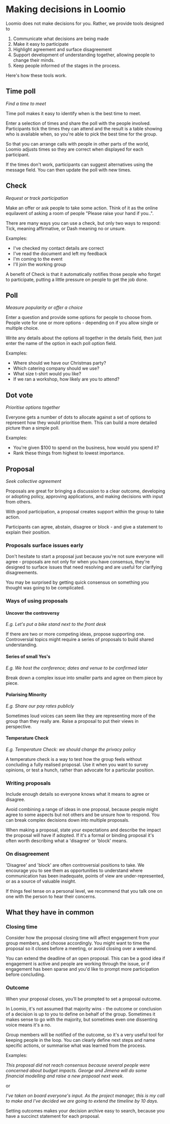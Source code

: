 # Making decisions in Loomio

Loomio does not make decisions for you. Rather, we provide tools designed to

1. Communicate what decisions are being made
2. Make it easy to participate
3. Highlight agreement and surface disagreement
4. Support development of understanding together, allowing people to change their minds.
5. Keep people informed of the stages in the process.

Here's how these tools work.

## Time poll
_Find a time to meet_

Time poll makes it easy to identify when is the best time to meet.

Enter a selection of times and share the poll with the people involved. Participants tick the times they can attend and the result is a table showing who is available when, so you're able to pick the best time for the group.

So that you can arrange calls with people in other parts of the world, Loomio adjusts times so they are correct when displayed for each participant.

If the times don't work, participants can suggest alternatives using the message field. You can then update the poll with new times.

## Check
_Request or track participation_

Make an offer or ask people to take some action. Think of it as the online equilavent of asking a room of people "Please raise your hand if you..".

There are many ways you can use a check, but only two ways to respond: Tick, meaning affirmative, or Dash meaning no or unsure.

Examples:
- I've checked my contact details are correct
- I've read the document and left my feedback
- I'm coming to the event
- I'll join the working group

A benefit of Check is that it automatically notifies those people who forget to participate, putting a little pressure on people to get the job done.

## Poll
_Measure popularity or offer a choice_

Enter a question and provide some options for people to choose from. People vote for one or more options - depending on if you allow single or multiple choice.

Write any details about the options all together in the details field, then just enter the name of the option in each poll option field.

Examples:
- Where should we have our Christmas party?
- Which catering company should we use?
- What size t-shirt would you like?
- If we ran a workshop, how likely are you to attend?

## Dot vote
_Prioritise options together_

Everyone gets a number of dots to allocate against a set of options to represent how they would prioritise them. This can build a more detailed picture than a simple poll.

Examples:
- You're given $100 to spend on the business, how would you spend it?
- Rank these things from highest to lowest importance.

## Proposal
_Seek collective agreement_

Proposals are great for bringing a discussion to a clear outcome, developing or adopting policy, approving applications, and making decisions with input from others.

With good participation, a proposal creates support within the group to take action.

Participants can agree, abstain, disagree or block - and give a statement to explain their position.

### Proposals surface issues early

Don't hesitate to start a proposal just because you're not sure everyone will agree - proposals are not only for when you have consensus, they're designed to surface issues that need resolving and are useful for clarifying disagreements.

You may be surprised by getting quick consensus on something you thought was going to be complicated.

### Ways of using proposals

#### Uncover the controversy
_E.g. Let's put a bike stand next to the front desk_

If there are two or more competing ideas, propose supporting one. Controversial topics might require a series of proposals to build shared understanding.

#### Series of small Yes's
_E.g. We host the conference; dates and venue to be confirmed later_

Break down a complex issue into smaller parts and agree on them piece by piece.

#### Polarising Minority
_E.g. Share our pay rates publicly_

Sometimes loud voices can seem like they are representing more of the group than they really are. Raise a proposal to put their views in perspective.

#### Temperature Check
_E.g. Temperature Check: we should change the privacy policy_

A temperature check is a way to test how the group feels without concluding a fully realised proposal. Use it when you want to survey opinions, or test a hunch, rather than advocate for a particular position.

### Writing proposals

Include enough details so everyone knows what it means to agree or disagree.

Avoid combining a range of ideas in one proposal, because people might agree to some aspects but not others and be unsure how to respond. You can break complex decisions down into multiple proposals.

When making a proposal, state your expectations and describe the impact the proposal will have if adopted. If it's a formal or binding proposal it's often worth describing what a 'disagree' or 'block' means.

### On disagreement

'Disagree' and 'block' are often controversial positions to take. We encourage you to see them as opportunities to understand where communication has been inadequate, points of view are under-represented, or as a source of valuable insight.

If things feel tense on a personal level, we recommend that you talk one on one with the person to hear their concerns.

## What they have in common

### Closing time
Consider how the proposal closing time will affect engagement from your group members, and choose accordingly. You might want to time the proposal so it closes before a meeting, or avoid closing over a weekend.

You can extend the deadline of an open proposal. This can be a good idea if engagement is active and people are working through the issue, or if engagement has been sparse and you'd like to prompt more participation before concluding.

### Outcome
When your proposal closes, you’ll be prompted to set a proposal outcome.

In Loomio, it's not assumed that majority wins - the outcome or conclusion of a decision is up to you to define on behalf of the group. Sometimes it makes sense to go with the majority, but sometimes even one dissenting voice means it's a no.

Group members will be notified of the outcome, so it's a very useful tool for keeping people in the loop. You can clearly define next steps and name specific actions, or summarise what was learned from the process.

Examples:

_This proposal did not reach consensus because several people were concerned about budget impacts. George and Jimena will do some financial modelling and raise a new proposal next week._

or

_I've taken on board everyone's input. As the project manager, this is my call to make and I've decided we are going to extend the timeline by 10 days._

Setting outcomes makes your decision archive easy to search, because you have a succinct statement for each proposal.
